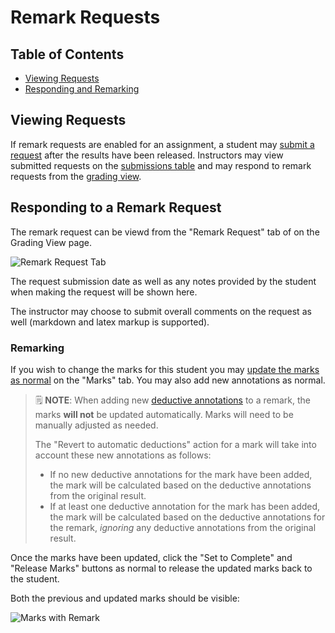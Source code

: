 # Remark Requests

## Table of Contents

- [Viewing Requests](#viewing-requests)
- [Responding and Remarking](#responding-and-remarking)

## Viewing Requests

If remark requests are enabled for an assignment, a student may [submit a request](Student-Guide.md) after the results have been released. Instructors may view submitted requests on the [submissions table](Instructor-Guide--Assignments--Marking--Set-Up.md#marking-state) and may respond to remark requests from the [grading view](Instructor-Guide--Assignments--Marking--Grading-View.md).

## Responding to a Remark Request

The remark request can be viewd from the "Remark Request" tab of on the Grading View page.

![Remark Request Tab](images/grade-view-remark-request-comments.png)

The request submission date as well as any notes provided by the student when making the request will be shown here.

The instructor may choose to submit overall comments on the request as well (markdown and latex markup is supported).

### Remarking

If you wish to change the marks for this student you may [update the marks as normal](Instructor-Guide--Assignments--Marking--Grading-View.md#marks) on the "Marks" tab. You may also add new annotations as normal.

> 🗒️ **NOTE**: When adding new [deductive annotations](Instructor-Guide--Assignments--Deductive-Annotations.md) to a remark, the marks **will not** be updated automatically. Marks will need to be manually adjusted as needed.
>
> The "Revert to automatic deductions" action for a mark will take into account these new annotations as follows:
> - If no new deductive annotations for the mark have been added, the mark will be calculated based on the deductive annotations from the original result.
> - If at least one deductive annotation for the mark has been added, the mark will be calculated based on the deductive annotations for the remark, *ignoring* any deductive annotations from the original result.

Once the marks have been updated, click the "Set to Complete" and "Release Marks" buttons as normal to release the updated marks back to the student.

Both the previous and updated marks should be visible:

![Marks with Remark](images/grade-view-marks-with-remark.png)
